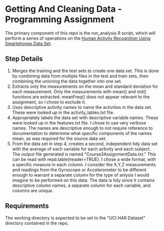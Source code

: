 # Getting And Cleaning Data - Programming Assignment
The primary component of this repo is the run_analysis.R script, which will perform a series of operations on the 
[Human Activity Recognition Using Smartphones Data Set](http://archive.ics.uci.edu/ml/datasets/Human+Activity+Recognition+Using+Smartphones).  

## Step Details
1. Merges the training and the test sets to create one data set.  This is done by combining data from multiple files in the test and train sets, then combining the unioning the data together into one set.  
2. Extracts only the measurements on the mean and standard deviation for each measurement.  Only the measurements with mean() and std() functions are extracted.  meanFreq() does not appear relevant to the assignment, so I chose to exclude it.
3. Uses descriptive activity names to name the activities in the data set.  These were looked up in the activity_lables.txt file.  
4. Appropriately labels the data set with descriptive variable names.  These were looked up in the features.txt file.  I chose to use very verbose names.  The names are descriptive enough to not require reference to documentation to determine what specific components of the names mean, as was required for the source data set.
5. From the data set in step 4, creates a second, independent tidy data set with the average of each variable for each activity and each subject. The output file generated is named "Course3AssignmentData.txt."  This can be read with read.table(header=TRUE).  I chose a wide format, with a specific measure in each column.  I consider the X,Y,Z measurements and readings from the Gyroscope or Accelerometer to be different enough to warrant a separate column for the type of anlysis I would imagine to be performed on this data.  The data is tidy since it contains descriptive column names, a separate column for each variable, and columns are unique.

## Requirements
The working directory is expected to be set to the "UCI HAR Dataset" directory contained in the repo. 

